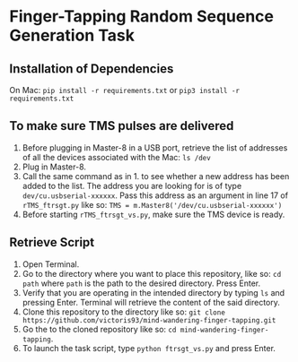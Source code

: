 Finger-Tapping Random Sequence Generation Task
=========

## Installation of Dependencies

On Mac: 
`pip install -r requirements.txt` or `pip3 install -r requirements.txt`

## To make sure TMS pulses are delivered

1. Before plugging in Master-8 in a USB port, retrieve the list of addresses of all the devices associated with the Mac: `ls /dev`
2. Plug in Master-8.
3. Call the same command as in 1. to see whether a new address has been added to the list. The address you are looking for is of type `dev/cu.usbserial-xxxxxx`. Pass this address as an argument in line 17 of `rTMS_ftrsgt.py` like so: `TMS = m.Master8('/dev/cu.usbserial-xxxxxx')`
4. Before starting `rTMS_ftrsgt_vs.py`, make sure the TMS device is ready.

## Retrieve Script

1. Open Terminal.
2. Go to the directory where you want to place this repository, like so: `cd path` where `path` is the path to the desired directory. Press Enter.
3. Verify that you are operating in the intended directory by typing `ls` and pressing Enter. Terminal will retrieve the content of the said directory.
4. Clone this repository to the directory like so: `git clone https://github.com/victoris93/mind-wandering-finger-tapping.git`
5. Go the to the cloned repository like so: `cd mind-wandering-finger-tapping`.
6. To launch the task script, type `python ftrsgt_vs.py` and press Enter.